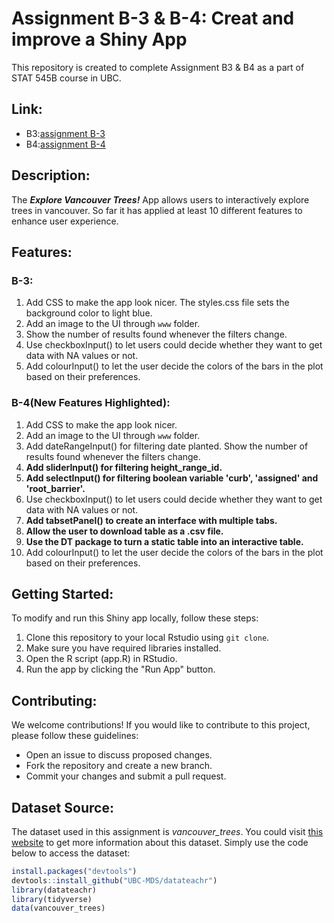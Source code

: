 # Assignment B-3 & B-4: Creat and improve a Shiny App
This repository is created to complete Assignment B3 & B4 as a part of STAT 545B course in UBC.
## Link:
- B3:[assignment B-3](https://stevenduan.shinyapps.io/assignmentB3/)
- B4:[assignment B-4](https://stevenduan.shinyapps.io/assignmentB4/)
## Description:
The __*Explore Vancouver Trees!*__ App allows users to interactively explore trees in vancouver. So far it has applied at least 10 different features to enhance user experience.
## Features:
### B-3:
1. Add CSS to make the app look nicer. The styles.css file sets the background color to light blue.
2. Add an image to the UI through `www` folder.
3. Show the number of results found whenever the filters change.
4. Use checkboxInput() to let users could decide whether they want to get data with NA values or not.
5. Add colourInput() to let the user decide the colors of the bars in the plot based on their preferences.
### B-4(New Features Highlighted):
1. Add CSS to make the app look nicer. 
2. Add an image to the UI through `www` folder.
3. Add dateRangeInput() for filtering date planted. Show the number of results found whenever the filters change.  
4. **Add sliderInput() for filtering height_range_id.**
5. **Add selectInput() for filtering boolean variable 'curb', 'assigned' and 'root_barrier'.**
6. Use checkboxInput() to let users could decide whether they want to get data with NA values or not.
7. **Add tabsetPanel() to create an interface with multiple tabs.**
8. **Allow the user to download table as a .csv file.**
9. **Use the DT package to turn a static table into an interactive table.**
10. Add colourInput() to let the user decide the colors of the bars in the plot based on their preferences.
## Getting Started:
To modify and run this Shiny app locally, follow these steps:
1. Clone this repository to your local Rstudio using `git clone`.
2. Make sure you have required libraries installed.
3. Open the R script (app.R) in RStudio.
4. Run the app by clicking the "Run App" button.
## Contributing:
We welcome contributions! If you would like to contribute to this project, please follow these guidelines:
- Open an issue to discuss proposed changes.
- Fork the repository and create a new branch.
- Commit your changes and submit a pull request.
## Dataset Source:
The dataset used in this assignment is *vancouver_trees*. You could visit [this website](https://opendata.vancouver.ca/explore/dataset/street-trees/information/) to get more information about this dataset. Simply use the code below to access the dataset:
```R
install.packages("devtools")
devtools::install_github("UBC-MDS/datateachr")
library(datateachr)
library(tidyverse)
data(vancouver_trees)
```
